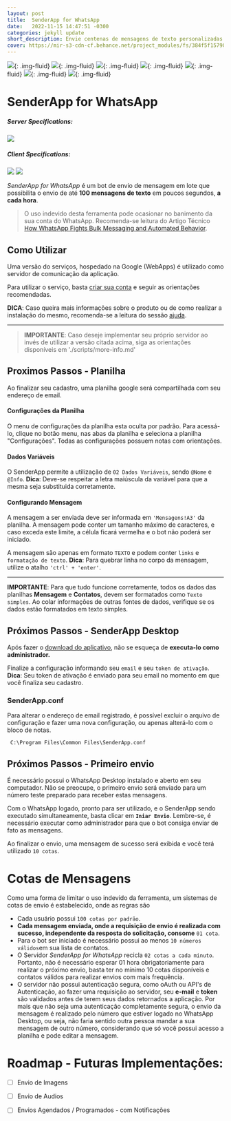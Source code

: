 ```yaml
---
layout: post
title:  SenderApp for WhatsApp
date:   2022-11-15 14:47:51 -0300
categories: jekyll update
short_description: Envie centenas de mensagens de texto personalizadas em minutos sem adicionar contatos em seu dispositivo móvel com o SenderApp for WhatsApp.
cover: https://mir-s3-cdn-cf.behance.net/project_modules/fs/384f5f157902067.63815a43aa8e8.png
---
```



![](https://mir-s3-cdn-cf.behance.net/project_modules/fs/3c18ec157902067.63815a43a623d.png){: .img-fluid}
![](https://mir-s3-cdn-cf.behance.net/project_modules/fs/4c62a7157902067.63815a43a9672.png){: .img-fluid}
![](https://mir-s3-cdn-cf.behance.net/project_modules/fs/cd92bc157902067.63815a43a8524.png){: .img-fluid}
![](https://mir-s3-cdn-cf.behance.net/project_modules/fs/88b3a8157902067.63815a43a7426.png){: .img-fluid}
![](https://mir-s3-cdn-cf.behance.net/project_modules/fs/0f5063157902067.63815a43a3f17.png){: .img-fluid}
![](https://mir-s3-cdn-cf.behance.net/project_modules/fs/79736e157902067.63815a43a50ac.png){: .img-fluid}
![](https://mir-s3-cdn-cf.behance.net/project_modules/fs/d4837c157902067.63815a43aba5f.png){: .img-fluid}

# SenderApp for WhatsApp

##### Server Specifications:  
![](https://img.shields.io/static/v1?label=Hosted%20on&message=Google%20Apps%20Scripts%20%2F%20Google%20Cloud%20Project&color=important)

##### Client Specifications:
![](https://img.shields.io/static/v1?label=SenderApp&message=v1.1&color=blue) ![](https://img.shields.io/static/v1?label=Python&message=v.3.7&color=brightgreen)


*SenderApp for WhatsApp* é um bot de envio de mensagem em lote que possibilita o envio de até **100 mensagens de texto** em poucos segundos, **a cada hora**. 

> O uso indevido desta ferramenta pode ocasionar no banimento da sua conta do WhatsApp. Recomenda-se leitura do Artigo Técnico [How WhatsApp Fights Bulk Messaging and Automated Behavior](https://scontent.fgpb4-1.fna.fbcdn.net/v/t39.8562-6/299842918_397263792546125_6219151513993243581_n.pdf?_nc_cat=107&ccb=1-7&_nc_sid=ae5e01&_nc_ohc=Rmmm-0GP-bIAX_2WITo&_nc_ht=scontent.fgpb4-1.fna&oh=00_AfCAG5ZpQQEYz8hy2L-Ca2bHU8bU3jwmRYomsLcgehQ8og&oe=636A5C8A).


## Como Utilizar

Uma versão do serviços, hospedado na Google (WebApps) é utilizado como servidor de comunicação da aplicação. 

Para utilizar o serviço, basta [criar sua conta](https://script.google.com/macros/s/AKfycbyyVrXZ2nmgwuPBcrrL2OWQWVbLKf_PkVWNIXT_kZ4UAgkhk0HrGxm7MgvxVtMx9PePjg/exec?a=r) e seguir as orientações recomendadas.

**DICA**: Caso queira mais informações sobre o produto ou de como realizar a instalação do mesmo, recomenda-se a leitura do sessão [ajuda](https://script.google.com/macros/s/AKfycbyyVrXZ2nmgwuPBcrrL2OWQWVbLKf_PkVWNIXT_kZ4UAgkhk0HrGxm7MgvxVtMx9PePjg/exec?a=h).

---

> **IMPORTANTE**: Caso deseje implementar seu próprio servidor ao invés de utilizar a versão citada acima, siga as orientações disponíveis em  './scripts/more-info.md'

## Proximos Passos - Planilha

Ao finalizar seu cadastro, uma planilha google será compartilhada com seu endereço de email.

#### Configurações da Planilha
O menu de configurações da planilha esta oculta por padrão. Para acessá-lo, clique no botão menu, nas abas da planilha e seleciona a planilha "Configurações". Todas as configurações possuem notas com orientações.

#### Dados Variáveis
O SenderApp permite a utilização de `02 Dados Variáveis`, sendo `@Nome` e `@Info`.
**Dica**: Deve-se respeitar a letra maiúscula da variável para que a mesma seja substituida corretamente. 

#### Configurando Mensagem
A mensagem a ser enviada deve ser informada em `'Mensagens!A3'` da planilha.
A mensagem pode conter um tamanho máximo de caracteres, e caso exceda este limite, a célula ficará vermelha e o bot não poderá ser iniciado.

A mensagem são apenas em formato `TEXTO` e  podem conter `links` e `formatação de texto`.
**Dica**: Para quebrar linha no corpo da mensagem, utilize o atalho `'ctrl' + 'enter'`.

---

**IMPORTANTE**: Para que tudo funcione corretamente, todos os dados das planilhas **Mensagem** e **Contatos**, devem ser formatados como `Texto simples`. Ao colar informações de outras fontes de dados, verifique se os dados estão formatados em texto simples. 


 ## Próximos Passos - SenderApp Desktop

Após fazer o [download do aplicativo](https://mega.nz/file/xcpnkZqb#stGI2EibhJ7b3rmou6reKFLXrxI5cpuy6v6alyDV8kU), não se esqueça de **executa-lo como administrador.**

Finalize a configuração informando seu `email` e seu `token de ativação`. 
**Dica**: Seu token de ativação é enviado para seu email no momento em que você finaliza seu cadastro.

### SenderApp.conf
Para alterar o endereço de email registrado, é possível excluir o arquivo de configuração e fazer uma nova configuração, ou apenas alterá-lo com o bloco de notas.  

     C:\Program Files\Common Files\SenderApp.conf

## Próximos Passos - Primeiro envio

É necessário possui o WhatsApp Desktop instalado e aberto em seu computador. 
Não se preocupe, o primeiro envio será enviado para um número teste preparado para receber estas mensagens. 

Com o WhatsApp logado, pronto para ser utilizado, e o SenderApp sendo executado simultaneamente, basta clicar em  **`Iniar Envio`**. Lembre-se, é necessário executar como administrador para que o bot consiga enviar de fato as mensagens.

Ao finalizar o envio, uma mensagem de sucesso será exibida e você terá utilizado `10 cotas`.

#  Cotas de Mensagens
Como uma forma de limitar o uso indevido da ferramenta, um sistemas de cotas de envio é estabelecido, onde as regras são
- Cada usuário possui `100 cotas por padrão`.
- **Cada mensagem enviada, onde a requisição de envio é realizada com sucesso, independente da resposta do solicitação, consome** `01 cota`.
- Para o bot ser iniciado é necessário possui ao menos `10 números válidos`em sua lista de contatos.
- O Servidor *SenderApp for WhatsApp* recicla `02 cotas a cada minuto`. Portanto, não é necessário esperar 01 hora obrigatoriamente para realizar o próximo envio, basta ter no mínimo 10 cotas disponíveis e contatos válidos para realizar envios com mais frequência. 
- O servidor não possui autenticação segura, como oAuth ou API's de Autenticação, ao fazer uma requisição ao servidor, seu **e-mail** e **token** são validados antes de terem seus dados retornados a aplicação. Por mais que não seja uma autenticação completamente segura, o envio da mensagem é realizado pelo número que estiver logado no WhatsApp Desktop, ou seja, não faria sentido outra pessoa mandar a sua mensagem de outro número, considerando que só você possui acesso a planilha e pode editar a mensagem.


# Roadmap - Futuras Implementações:

 - [ ] Envio de Imagens
 - [ ] Envio de Audios
 - [ ] Envios Agendados / Programados - com Notificações
 
